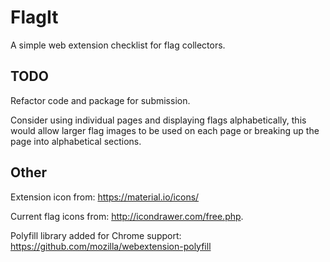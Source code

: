 # FlagIt


A simple web extension checklist for flag collectors.


## TODO

Refactor code and package for submission.

Consider using individual pages and displaying flags alphabetically, 
this would allow larger flag images to be used on each page or breaking 
up the page into alphabetical sections.


## Other

Extension icon from: https://material.io/icons/

Current flag icons from: http://icondrawer.com/free.php.

Polyfill library added for Chrome support: https://github.com/mozilla/webextension-polyfill
